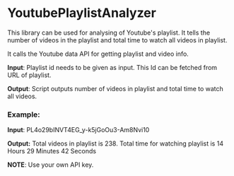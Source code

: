 # YoutubePlaylistAnalyzer
This library can be used for analysing of Youtube's playlist. It tells the number of videos in the playlist and total time to watch all videos in playlist.

It calls the Youtube data API for getting playlist and video info. 

**Input**: 
Playlist id needs to be given as input.  This Id can be fetched from URL of playlist.

**Output**: 
Script outputs number of videos in playlist and total time to watch all videos.

### Example:
**Input**: 
PL4o29bINVT4EG_y-k5jGoOu3-Am8Nvi10 

**Output:** 
Total videos in playlist is 238.
Total time for watching playlist is 14 Hours 29 Minutes 42 Seconds

**NOTE**:
Use your own API key.

